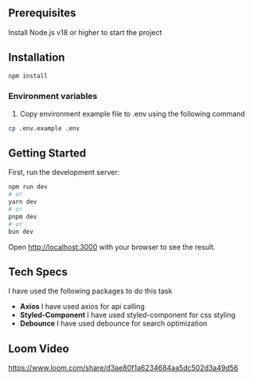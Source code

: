 
## Prerequisites

  Install Node.js v18 or higher to start the project

## Installation

```bash
npm install
```

### Environment variables

1. Copy environment example file to .env using the following command
```bash
cp .env.example .env
```

## Getting Started

First, run the development server:

```bash
npm run dev
# or
yarn dev
# or
pnpm dev
# or
bun dev
```

Open [http://localhost:3000](http://localhost:3000) with your browser to see the result.

## Tech Specs

I have used the following packages to do this task
  - **Axios** I have used axios for api calling
  - **Styled-Component** I have used styled-component for css styling
  - **Debounce** I have used debounce for search optimization

## Loom Video
https://www.loom.com/share/d3ae80f1a6234684aa5dc502d3a49d56
